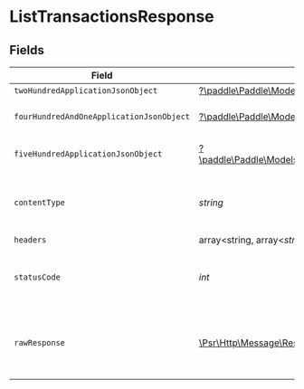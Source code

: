 # ListTransactionsResponse


## Fields

| Field                                                                                                                                                                                 | Type                                                                                                                                                                                  | Required                                                                                                                                                                              | Description                                                                                                                                                                           |
| ------------------------------------------------------------------------------------------------------------------------------------------------------------------------------------- | ------------------------------------------------------------------------------------------------------------------------------------------------------------------------------------- | ------------------------------------------------------------------------------------------------------------------------------------------------------------------------------------- | ------------------------------------------------------------------------------------------------------------------------------------------------------------------------------------- |
| `twoHundredApplicationJsonObject`                                                                                                                                                     | [?\paddle\Paddle\Models\Operations\ListTransactionsResponseBody](../../models/operations/ListTransactionsResponseBody.md)                                                             | :heavy_minus_sign:                                                                                                                                                                    | OK                                                                                                                                                                                    |
| `fourHundredAndOneApplicationJsonObject`                                                                                                                                              | [?\paddle\Paddle\Models\Operations\ListTransactionsTransactionsResponseBody](../../models/operations/ListTransactionsTransactionsResponseBody.md)                                     | :heavy_minus_sign:                                                                                                                                                                    | General error response                                                                                                                                                                |
| `fiveHundredApplicationJsonObject`                                                                                                                                                    | [?\paddle\Paddle\Models\Operations\ListTransactionsTransactionsTransactionServiceResponseBody](../../models/operations/ListTransactionsTransactionsTransactionServiceResponseBody.md) | :heavy_minus_sign:                                                                                                                                                                    | General error response                                                                                                                                                                |
| `contentType`                                                                                                                                                                         | *string*                                                                                                                                                                              | :heavy_check_mark:                                                                                                                                                                    | HTTP response content type for this operation                                                                                                                                         |
| `headers`                                                                                                                                                                             | array<string, array<*string*>>                                                                                                                                                        | :heavy_minus_sign:                                                                                                                                                                    | N/A                                                                                                                                                                                   |
| `statusCode`                                                                                                                                                                          | *int*                                                                                                                                                                                 | :heavy_check_mark:                                                                                                                                                                    | HTTP response status code for this operation                                                                                                                                          |
| `rawResponse`                                                                                                                                                                         | [\Psr\Http\Message\ResponseInterface](https://www.php-fig.org/psr/psr-7/#33-psrhttpmessageresponseinterface)                                                                          | :heavy_minus_sign:                                                                                                                                                                    | Raw HTTP response; suitable for custom response parsing                                                                                                                               |